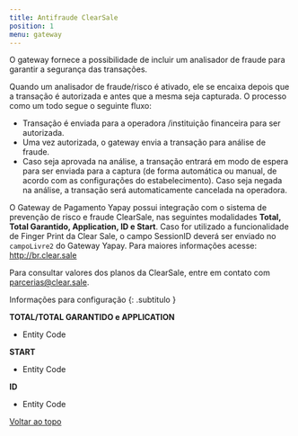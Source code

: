 ```yaml
---
title: Antifraude ClearSale
position: 1
menu: gateway
---
```


O gateway fornece a possibilidade de incluir um analisador de fraude para garantir a segurança das transações.

Quando um analisador de fraude/risco é ativado, ele se encaixa depois que a transação é autorizada e antes que a mesma seja capturada. O processo como um todo segue o seguinte fluxo:

* Transação é enviada para a operadora /instituição financeira para ser autorizada.
* Uma vez autorizada, o gateway envia a transação para análise de fraude.
* Caso seja aprovada na análise, a transação entrará em modo de espera para ser enviada para a captura (de forma automática ou manual, de acordo com as configurações do estabelecimento). Caso seja negada na análise, a transação será automaticamente cancelada na operadora.

O Gateway de Pagamento Yapay possui integração com o sistema de prevenção de risco e fraude ClearSale, nas seguintes modalidades **Total, Total Garantido, Application, ID e Start**. Caso for utilizado a funcionalidade de Finger Print da Clear Sale, o campo SessionID deverá ser enviado no `campoLivre2` do Gateway Yapay. Para maiores informações acesse: <a href="http://br.clear.sale" target="_blank" class="linkPadraoVerde">http://br.clear.sale</a>


Para consultar valores dos planos da ClearSale, entre em contato com <a href="mailto:parcerias@clear.sale" target="_blank" class="linkPadraoVerde">parcerias@clear.sale</a>.



Informações para configuração
{: .subtitulo }

**TOTAL/TOTAL GARANTIDO e APPLICATION**

* Entity Code

**START**

* Entity Code

**ID**
* Entity Code




<div class="voltar-ao-topo"><a href="#"><i class="fa fa-arrow-up" aria-hidden="true"></i>Voltar ao topo</a></div>